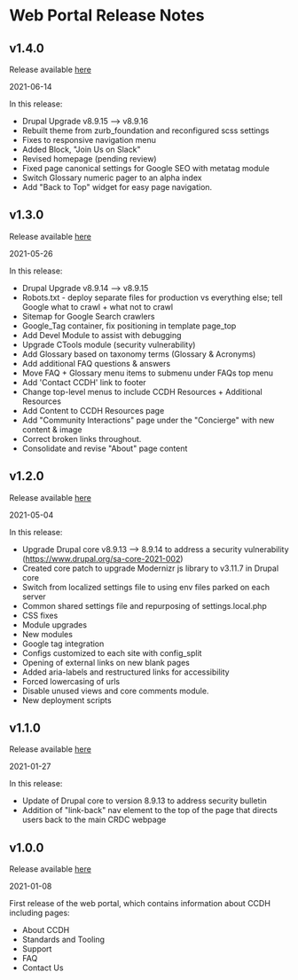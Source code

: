 # Web Portal Release Notes

## v1.4.0
Release available [here](https://github.CBIIT/ccdhwebportal/releases/tag/v1.4.0)

2021-06-14

In this release:
- Drupal Upgrade v8.9.15 --> v8.9.16
- Rebuilt theme from zurb_foundation and reconfigured scss settings
- Fixes to responsive navigation menu
- Added Block, "Join Us on Slack"
- Revised homepage (pending review)
- Fixed page canonical settings for Google SEO with metatag module
- Switch Glossary numeric pager to an alpha index
- Add "Back to Top" widget for easy page navigation.



## v1.3.0
Release available [here](https://github.CBIIT/ccdhwebportal/releases/tag/v1.3.0)

2021-05-26

In this release:
- Drupal Upgrade v8.9.14 --> v8.9.15
- Robots.txt - deploy separate files for production vs everything else; tell Google what to crawl + what not to crawl
- Sitemap for Google Search crawlers
- Google_Tag container, fix positioning in template page_top
- Add Devel Module to assist with debugging
- Upgrade CTools module (security vulnerability)
- Add Glossary based on taxonomy terms (Glossary & Acronyms)
- Add additional FAQ questions & answers
- Move FAQ + Glossary menu items to submenu under FAQs top menu
- Add 'Contact CCDH' link to footer
- Change top-level menus to include CCDH Resources + Additional Resources
- Add Content to CCDH Resources page
- Add "Community Interactions" page under the "Concierge" with new content & image
- Correct broken links throughout.
- Consolidate and revise "About" page content


## v1.2.0
Release available [here](https://github.CBIIT/ccdhwebportal/releases/tag/v1.2.0)

2021-05-04

In this release:
- Upgrade Drupal core v8.9.13 --> 8.9.14 to address a security vulnerability (https://www.drupal.org/sa-core-2021-002)
- Created core patch to upgrade Modernizr js library to v3.11.7 in Drupal core
- Switch from localized settings file to using env files parked on each server
- Common shared settings file and repurposing of settings.local.php
- CSS fixes
- Module upgrades
- New modules
- Google tag integration
- Configs customized to each site with config_split
- Opening of external links on new blank pages
- Added aria-labels and restructured links for accessibility
- Forced lowercasing of urls
- Disable unused views and core comments module.
- New deployment scripts


## v1.1.0
Release available [here](https://github.com/CBIIT/ccdhwebportal/releases/tag/v1.1.0)

2021-01-27

In this release:
- Update of Drupal core to version 8.9.13 to address security bulletin
- Addition of "link-back" nav element to the top of the page that directs users back to the main CRDC webpage

## v1.0.0
Release available [here](https://github.com/CBIIT/ccdhwebportal/releases/tag/v1.0.0)

2021-01-08

First release of the web portal, which contains information about CCDH including pages:
- About CCDH
- Standards and Tooling
- Support
- FAQ
- Contact Us
